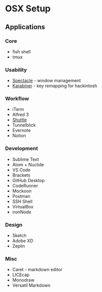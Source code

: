 # OSX Setup

## Applications

### Core

- fish shell
- tmux

### Usability

- [Spectacle](https://www.spectacleapp.com/) - window management
- [Karabiner](https://pqrs.org/osx/karabiner/) - key remapping for hackintosh

### Workflow

- iTerm
- Alfred 3
- [Shuttle](http://fitztrev.github.io/shuttle/)
- Tunnelblick
- Evernote
- Notion

### Development

- Sublime Text
- Atom + Nuclide
- VS Code
- Brackets
- GitHub Desktop
- CodeRunner
- Mockoon
- Postman
- SSH Shell
- VirtualBox
- ironNode

### Design

- Sketch
- Adobe XD
- Zeplin

### Misc

- Caret - markdown editor
- LICEcap
- Monodraw
- Versatil Markdown
